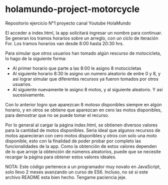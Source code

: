 # holamundo-project-motorcycle
Repositorio ejercicio N°1 proyecto canal Youtube HolaMundo

El acceder a index.html, la app solicitará ingresar un nombre para continuar.
Se generan los tramos horarios sobre un arreglo, con un ciclo de iteración For.
Los tramos horarios van desde 8:00 hasta 20:30 hrs.

Para simular que otros usuarios han tomado algún rescurso de motocicleta, lo hago de la siguiente forma:
  - Al primer horario que parte a las 8:00 le asigno 8 motocicletas
  - Al siguiente horario 8:30 le asigno un numero aleatorio de entre 0 y 8, y asi lograr simular que diferentes recursos ya fueron tomados por otros usuarios.
  - Al siguiente nuevamente le asigno 8 motos, y al siguiente aleatorio. Y así sucesivamente.

Con lo anterior logro que aparezcan 8 motoso disponibles siempre en algún horario, y en otros se obtiene que aparezcan en cero las motos disponibles, para demostrar que no se puede tomar el recurso.

Por lo general al cargar la página index.html, se obtienen diversos valores para la cantidad de motos disponibles. Seria ideal que algunos recursos de motos aparecieran con cero motos disponibles y otros con solo una moto disponible, esto con la finalidad de poder probar por completo las funcionalidades de la app. Como la obtención de estos valores dependen de lo que arroje la obtención de números aleatorios, puede que se necesite recargar la página para obtener estos valores ideales.

NOTA: Este código pertenece a un programador muy novato en JavaScript, solo llevo 2 meses avanzando un curso de ES6. Incluso, no sé si este archivo README esta bien hecho. Tengame paciencia jeje.
